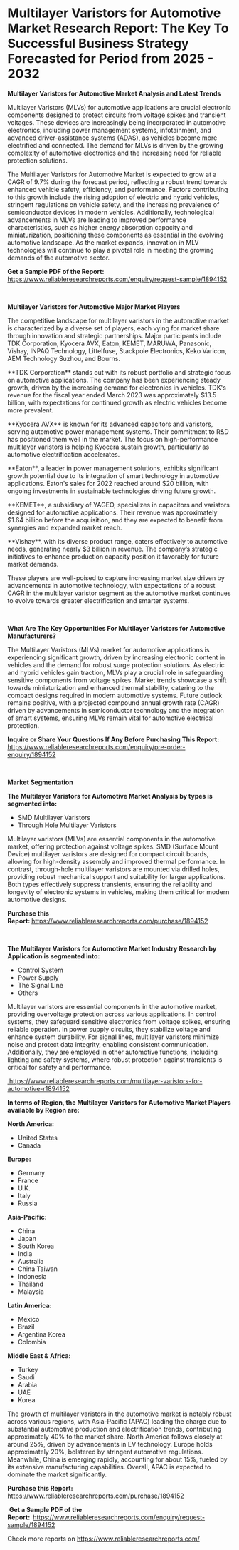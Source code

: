 <p><h1>Multilayer Varistors for Automotive Market Research Report: The Key To Successful Business Strategy Forecasted for Period from 2025 - 2032</h1></p><p><strong>Multilayer Varistors for Automotive Market Analysis and Latest Trends</strong></p>
<p><p>Multilayer Varistors (MLVs) for automotive applications are crucial electronic components designed to protect circuits from voltage spikes and transient voltages. These devices are increasingly being incorporated in automotive electronics, including power management systems, infotainment, and advanced driver-assistance systems (ADAS), as vehicles become more electrified and connected. The demand for MLVs is driven by the growing complexity of automotive electronics and the increasing need for reliable protection solutions.</p><p>The Multilayer Varistors for Automotive Market is expected to grow at a CAGR of 9.7% during the forecast period, reflecting a robust trend towards enhanced vehicle safety, efficiency, and performance. Factors contributing to this growth include the rising adoption of electric and hybrid vehicles, stringent regulations on vehicle safety, and the increasing prevalence of semiconductor devices in modern vehicles. Additionally, technological advancements in MLVs are leading to improved performance characteristics, such as higher energy absorption capacity and miniaturization, positioning these components as essential in the evolving automotive landscape. As the market expands, innovation in MLV technologies will continue to play a pivotal role in meeting the growing demands of the automotive sector.</p></p>
<p><strong>Get a Sample PDF of the Report:&nbsp;</strong> <a href="https://www.reliableresearchreports.com/enquiry/request-sample/1894152?utm_campaign=3084&utm_medium=2&utm_source=Github&utm_content=ia&utm_term=07042025&utm_id=multilayer-varistors-for-automotive">https://www.reliableresearchreports.com/enquiry/request-sample/1894152</a></p>
<p>&nbsp;</p>
<p><strong>Multilayer Varistors for Automotive Major Market Players</strong></p>
<p><p>The competitive landscape for multilayer varistors in the automotive market is characterized by a diverse set of players, each vying for market share through innovation and strategic partnerships. Major participants include TDK Corporation, Kyocera AVX, Eaton, KEMET, MARUWA, Panasonic, Vishay, INPAQ Technology, Littelfuse, Stackpole Electronics, Keko Varicon, AEM Technology Suzhou, and Bourns.</p><p>**TDK Corporation** stands out with its robust portfolio and strategic focus on automotive applications. The company has been experiencing steady growth, driven by the increasing demand for electronics in vehicles. TDK's revenue for the fiscal year ended March 2023 was approximately $13.5 billion, with expectations for continued growth as electric vehicles become more prevalent.</p><p>**Kyocera AVX** is known for its advanced capacitors and varistors, serving automotive power management systems. Their commitment to R&D has positioned them well in the market. The focus on high-performance multilayer varistors is helping Kyocera sustain growth, particularly as automotive electrification accelerates.</p><p>**Eaton**, a leader in power management solutions, exhibits significant growth potential due to its integration of smart technology in automotive applications. Eaton's sales for 2022 reached around $20 billion, with ongoing investments in sustainable technologies driving future growth.</p><p>**KEMET**, a subsidiary of YAGEO, specializes in capacitors and varistors designed for automotive applications. Their revenue was approximately $1.64 billion before the acquisition, and they are expected to benefit from synergies and expanded market reach.</p><p>**Vishay**, with its diverse product range, caters effectively to automotive needs, generating nearly $3 billion in revenue. The company’s strategic initiatives to enhance production capacity position it favorably for future market demands.</p><p>These players are well-poised to capture increasing market size driven by advancements in automotive technology, with expectations of a robust CAGR in the multilayer varistor segment as the automotive market continues to evolve towards greater electrification and smarter systems.</p></p>
<p>&nbsp;</p>
<p><strong>What Are The Key Opportunities For Multilayer Varistors for Automotive Manufacturers?</strong></p>
<p><p>The Multilayer Varistors (MLVs) market for automotive applications is experiencing significant growth, driven by increasing electronic content in vehicles and the demand for robust surge protection solutions. As electric and hybrid vehicles gain traction, MLVs play a crucial role in safeguarding sensitive components from voltage spikes. Market trends showcase a shift towards miniaturization and enhanced thermal stability, catering to the compact designs required in modern automotive systems. Future outlook remains positive, with a projected compound annual growth rate (CAGR) driven by advancements in semiconductor technology and the integration of smart systems, ensuring MLVs remain vital for automotive electrical protection.</p></p>
<p><strong>Inquire or Share Your Questions If Any Before Purchasing This Report:</strong> <a href="https://www.reliableresearchreports.com/enquiry/pre-order-enquiry/1894152?utm_campaign=3084&utm_medium=2&utm_source=Github&utm_content=ia&utm_term=07042025&utm_id=multilayer-varistors-for-automotive">https://www.reliableresearchreports.com/enquiry/pre-order-enquiry/1894152</a></p>
<p>&nbsp;</p>
<p><strong>Market Segmentation</strong></p>
<p><strong>The Multilayer Varistors for Automotive Market Analysis by types is segmented into:</strong></p>
<p><ul><li>SMD Multilayer Varistors</li><li>Through Hole Multilayer Varistors</li></ul></p>
<p><p>Multilayer varistors (MLVs) are essential components in the automotive market, offering protection against voltage spikes. SMD (Surface Mount Device) multilayer varistors are designed for compact circuit boards, allowing for high-density assembly and improved thermal performance. In contrast, through-hole multilayer varistors are mounted via drilled holes, providing robust mechanical support and suitability for larger applications. Both types effectively suppress transients, ensuring the reliability and longevity of electronic systems in vehicles, making them critical for modern automotive designs.</p></p>
<p><strong>Purchase this Report:&nbsp;</strong><a href="https://www.reliableresearchreports.com/purchase/1894152?utm_campaign=3084&utm_medium=2&utm_source=Github&utm_content=ia&utm_term=07042025&utm_id=multilayer-varistors-for-automotive">https://www.reliableresearchreports.com/purchase/1894152</a></p>
<p>&nbsp;</p>
<p><strong>The Multilayer Varistors for Automotive Market Industry Research by Application is segmented into:</strong></p>
<p><ul><li>Control System</li><li>Power Supply</li><li>The Signal Line</li><li>Others</li></ul></p>
<p><p>Multilayer varistors are essential components in the automotive market, providing overvoltage protection across various applications. In control systems, they safeguard sensitive electronics from voltage spikes, ensuring reliable operation. In power supply circuits, they stabilize voltage and enhance system durability. For signal lines, multilayer varistors minimize noise and protect data integrity, enabling consistent communication. Additionally, they are employed in other automotive functions, including lighting and safety systems, where robust protection against transients is critical for safety and performance.</p></p>
<p><a href="https://www.reliableresearchreports.com/multilayer-varistors-for-automotive-r1894152?utm_campaign=3084&utm_medium=2&utm_source=Github&utm_content=ia&utm_term=07042025&utm_id=multilayer-varistors-for-automotive">&nbsp;https://www.reliableresearchreports.com/multilayer-varistors-for-automotive-r1894152</a></p>
<p><strong>In terms of Region, the Multilayer Varistors for Automotive Market Players available by Region are:</strong></p>
<p>
    <p> <strong> North America: </strong>
        <ul>
            <li>United States</li>
            <li>Canada</li>
        </ul>
        </p> 
    <p> <strong> Europe: </strong>
        <ul>
            <li>Germany</li>
            <li>France</li>
            <li>U.K.</li>
            <li>Italy</li>
            <li>Russia</li>
        </ul>
        </p> 
    <p> <strong> Asia-Pacific: </strong>
        <ul>
            <li>China</li>
            <li>Japan</li>
            <li>South Korea</li>
            <li>India</li>
            <li>Australia</li>
            <li>China Taiwan</li>
            <li>Indonesia</li>
            <li>Thailand</li>
            <li>Malaysia</li>
        </ul>
        </p> 
    <p> <strong> Latin America: </strong>
        <ul>
            <li>Mexico</li>
            <li>Brazil</li>
            <li>Argentina Korea</li>
            <li>Colombia</li>
        </ul>
        </p> 
    <p> <strong> Middle East & Africa: </strong>
        <ul>
            <li>Turkey</li>
            <li>Saudi</li>
            <li>Arabia</li>
            <li>UAE</li>
            <li>Korea</li>
        </ul>
    </p>
    </p>
<p><p>The growth of multilayer varistors in the automotive market is notably robust across various regions, with Asia-Pacific (APAC) leading the charge due to substantial automotive production and electrification trends, contributing approximately 40% to the market share. North America follows closely at around 25%, driven by advancements in EV technology. Europe holds approximately 20%, bolstered by stringent automotive regulations. Meanwhile, China is emerging rapidly, accounting for about 15%, fueled by its extensive manufacturing capabilities. Overall, APAC is expected to dominate the market significantly.</p></p>
<p><strong>Purchase this Report: </strong><a href="https://www.reliableresearchreports.com/purchase/1894152?utm_campaign=3084&utm_medium=2&utm_source=Github&utm_content=ia&utm_term=07042025&utm_id=multilayer-varistors-for-automotive">https://www.reliableresearchreports.com/purchase/1894152</a></p>
<p>&nbsp;<strong>Get a Sample PDF of the Report:&nbsp;&nbsp;</strong><a href="https://www.reliableresearchreports.com/enquiry/request-sample/1894152?utm_campaign=3084&utm_medium=2&utm_source=Github&utm_content=ia&utm_term=07042025&utm_id=multilayer-varistors-for-automotive">https://www.reliableresearchreports.com/enquiry/request-sample/1894152</a></p>
<p><strong></strong></p>
<p>Check more reports on <a href="https://www.reliableresearchreports.com/?utm_campaign=3084&utm_medium=2&utm_source=Github&utm_content=ia&utm_term=07042025&utm_id=multilayer-varistors-for-automotive">https://www.reliableresearchreports.com/</a></p>